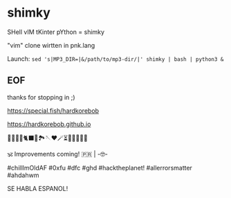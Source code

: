 # shimky

SHell vIM tKinter pYthon = shimky

"vim" clone wirtten in pnk.lang


Launch: `sed 's|MP3_DIR=|&/path/to/mp3-dir/|' shimky | bash | python3 &`

## EOF

thanks for stopping in ;)

https://special.fish/hardkorebob

https://hardkorebob.github.io


🐡🐧🐍🐚🐈‍⬛🦤🏞🪡♥️🪄⏳️🎲🎯🧩🏅🎉

🕉 Improvements coming! 🇵🇷 | -🤓-

#chillImOldAF #0xfu #dfc #ghd #hacktheplanet! #allerrorsmatter #ahdahwm

SE HABLA ESPANOL!
